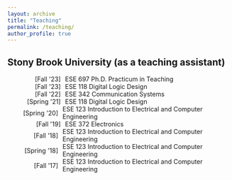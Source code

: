 ```yaml
---
layout: archive
title: "Teaching"
permalink: /teaching/
author_profile: true
---
```



<head>
<meta charset="UTF-8">
<title>Aligned Text</title>
<style>
    ul {
        list-style-type: none;
        padding: 0;
    }
    li {
        display: flex;
        align-items: center;
    }
    .season {
        margin-right: 10px;
        width: 120px; /* Adjust this value based on your specific needs */
        text-align: right;
    }
</style>
</head>
<body>

<h2>Stony Brook University (as a teaching assistant)</h2>

<ul>
    <li><span class="season">[Fall '23]</span> ESE 697 Ph.D. Practicum in Teaching</li>
    <li><span class="season">[Fall '23]</span> ESE 118 Digital Logic Design</li>
    <li><span class="season">[Fall '22]</span> ESE 342 Communication Systems</li>
    <li><span class="season">[Spring '21]</span> ESE 118 Digital Logic Design</li>
    <li><span class="season">[Spring '20]</span> ESE 123 Introduction to Electrical and Computer Engineering</li>
    <li><span class="season">[Fall '19]</span> ESE 372 Electronics</li>
    <li><span class="season">[Fall '18]</span> ESE 123 Introduction to Electrical and Computer Engineering</li>
    <li><span class="season">[Spring '18]</span> ESE 123 Introduction to Electrical and Computer Engineering</li>
    <li><span class="season">[Fall '17]</span> ESE 123 Introduction to Electrical and Computer Engineering</li>
</ul>

</body>
